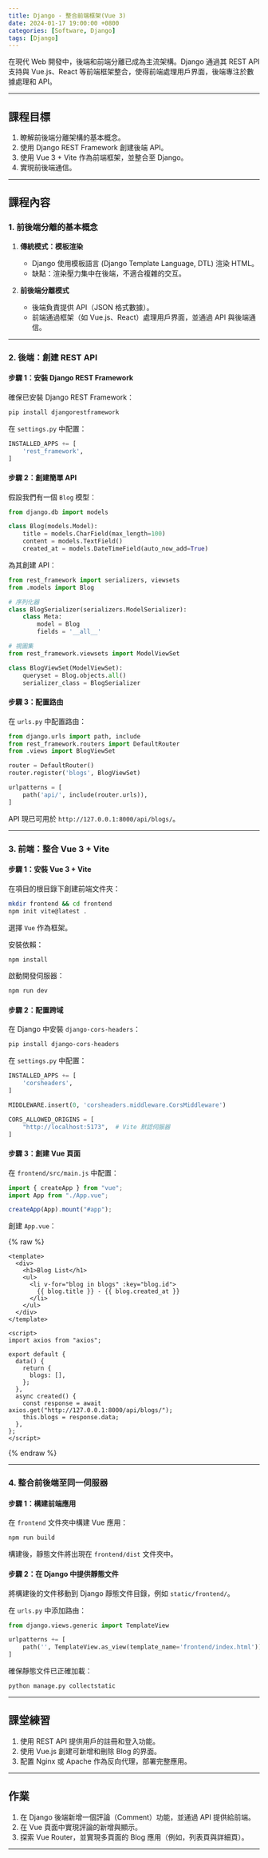 ```yaml
---
title: Django - 整合前端框架(Vue 3)
date: 2024-01-17 19:00:00 +0800
categories: [Software, Django]
tags: [Django]
---
```


在現代 Web 開發中，後端和前端分離已成為主流架構。Django 通過其 REST API 支持與 Vue.js、React 等前端框架整合，使得前端處理用戶界面，後端專注於數據處理和 API。

---

## **課程目標**

1. 瞭解前後端分離架構的基本概念。
2. 使用 Django REST Framework 創建後端 API。
3. 使用 Vue 3 + Vite 作為前端框架，並整合至 Django。
4. 實現前後端通信。

---

## **課程內容**

### **1. 前後端分離的基本概念**

1. **傳統模式：模板渲染**

   - Django 使用模板語言 (Django Template Language, DTL) 渲染 HTML。
   - 缺點：渲染壓力集中在後端，不適合複雜的交互。

2. **前後端分離模式**
   - 後端負責提供 API（JSON 格式數據）。
   - 前端通過框架（如 Vue.js、React）處理用戶界面，並通過 API 與後端通信。

---

### **2. 後端：創建 REST API**

#### **步驟 1：安裝 Django REST Framework**

確保已安裝 Django REST Framework：

```bash
pip install djangorestframework
```

在 `settings.py` 中配置：

```python
INSTALLED_APPS += [
    'rest_framework',
]
```

#### **步驟 2：創建簡單 API**

假設我們有一個 `Blog` 模型：

```python
from django.db import models

class Blog(models.Model):
    title = models.CharField(max_length=100)
    content = models.TextField()
    created_at = models.DateTimeField(auto_now_add=True)
```

為其創建 API：

```python
from rest_framework import serializers, viewsets
from .models import Blog

# 序列化器
class BlogSerializer(serializers.ModelSerializer):
    class Meta:
        model = Blog
        fields = '__all__'

# 視圖集
from rest_framework.viewsets import ModelViewSet

class BlogViewSet(ModelViewSet):
    queryset = Blog.objects.all()
    serializer_class = BlogSerializer
```

#### **步驟 3：配置路由**

在 `urls.py` 中配置路由：

```python
from django.urls import path, include
from rest_framework.routers import DefaultRouter
from .views import BlogViewSet

router = DefaultRouter()
router.register('blogs', BlogViewSet)

urlpatterns = [
    path('api/', include(router.urls)),
]
```

API 現已可用於 `http://127.0.0.1:8000/api/blogs/`。

---

### **3. 前端：整合 Vue 3 + Vite**

#### **步驟 1：安裝 Vue 3 + Vite**

在項目的根目錄下創建前端文件夾：

```bash
mkdir frontend && cd frontend
npm init vite@latest .
```

選擇 `Vue` 作為框架。

安裝依賴：

```bash
npm install
```

啟動開發伺服器：

```bash
npm run dev
```

#### **步驟 2：配置跨域**

在 Django 中安裝 `django-cors-headers`：

```bash
pip install django-cors-headers
```

在 `settings.py` 中配置：

```python
INSTALLED_APPS += [
    'corsheaders',
]

MIDDLEWARE.insert(0, 'corsheaders.middleware.CorsMiddleware')

CORS_ALLOWED_ORIGINS = [
    "http://localhost:5173",  # Vite 默認伺服器
]
```

#### **步驟 3：創建 Vue 頁面**

在 `frontend/src/main.js` 中配置：

```javascript
import { createApp } from "vue";
import App from "./App.vue";

createApp(App).mount("#app");
```

創建 `App.vue`：

{% raw %}
```vue
<template>
  <div>
    <h1>Blog List</h1>
    <ul>
      <li v-for="blog in blogs" :key="blog.id">
        {{ blog.title }} - {{ blog.created_at }}
      </li>
    </ul>
  </div>
</template>

<script>
import axios from "axios";

export default {
  data() {
    return {
      blogs: [],
    };
  },
  async created() {
    const response = await axios.get("http://127.0.0.1:8000/api/blogs/");
    this.blogs = response.data;
  },
};
</script>
```
{% endraw %}

---

### **4. 整合前後端至同一伺服器**

#### **步驟 1：構建前端應用**

在 `frontend` 文件夾中構建 Vue 應用：

```bash
npm run build
```

構建後，靜態文件將出現在 `frontend/dist` 文件夾中。

#### **步驟 2：在 Django 中提供靜態文件**

將構建後的文件移動到 Django 靜態文件目錄，例如 `static/frontend/`。

在 `urls.py` 中添加路由：

```python
from django.views.generic import TemplateView

urlpatterns += [
    path('', TemplateView.as_view(template_name='frontend/index.html')),
]
```

確保靜態文件已正確加載：

```bash
python manage.py collectstatic
```

---

## **課堂練習**

1. 使用 REST API 提供用戶的註冊和登入功能。
2. 使用 Vue.js 創建可新增和刪除 Blog 的界面。
3. 配置 Nginx 或 Apache 作為反向代理，部署完整應用。

---

## **作業**

1. 在 Django 後端新增一個評論（Comment）功能，並通過 API 提供給前端。
2. 在 Vue 頁面中實現評論的新增與顯示。
3. 探索 Vue Router，並實現多頁面的 Blog 應用（例如，列表頁與詳細頁）。

---
